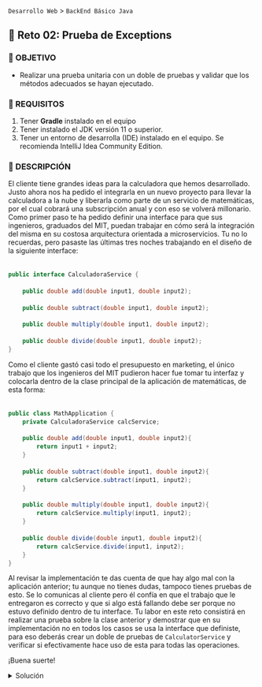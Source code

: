 `Desarrollo Web` > `BackEnd Básico Java`

## 💪 Reto 02: Prueba de Exceptions

### 🎯 OBJETIVO

- Realizar una prueba unitaria con un doble de pruebas y validar que los métodos adecuados se hayan ejecutado.

### 📃 REQUISITOS

1. Tener **Gradle** instalado en el equipo
1. Tener instalado el JDK versión 11 o superior.
1. Tener un entorno de desarrolla (IDE) instalado en el equipo. Se recomienda IntelliJ Idea Community Edition.

### 💭 DESCRIPCIÓN

El cliente tiene grandes ideas para la calculadora que hemos desarrollado. Justo ahora nos ha pedido el integrarla en un nuevo proyecto para llevar la calculadora a la nube y liberarla como parte de un servicio de matemáticas, por el cual cobrará una subscripción anual y con eso se volverá millonario. Como primer paso te ha pedido definir una interface para que sus ingenieros, graduados del MIT, puedan trabajar en cómo será la integración del misma en su costosa arquitectura orientada a microservicios. Tu no lo recuerdas, pero pasaste las últimas tres noches trabajando en el diseño de la siguiente interface:

```java

public interface CalculadoraService {

    public double add(double input1, double input2);

    public double subtract(double input1, double input2);

    public double multiply(double input1, double input2);

    public double divide(double input1, double input2);
}

```

Como el cliente gastó casi todo el presupuesto en marketing, el único trabajo que los ingenieros del MIT pudieron hacer fue tomar tu interfaz y colocarla dentro de la clase principal de la aplicación de matemáticas, de esta forma:

```java

public class MathApplication {
    private CalculadoraService calcService;

    public double add(double input1, double input2){
        return input1 + input2;
    }

    public double subtract(double input1, double input2){
        return calcService.subtract(input1, input2);
    }

    public double multiply(double input1, double input2){
        return calcService.multiply(input1, input2);
    }

    public double divide(double input1, double input2){
        return calcService.divide(input1, input2);
    }
}

```

Al revisar la implementación te das cuenta de que hay algo mal con la aplicación anterior; tu aunque no tienes dudas, tampoco tienes pruebas de esto. Se lo comunicas al cliente pero él confía en que el trabajo que le entregaron es correcto y que si algo está fallando debe ser porque no estuvo definido dentro de tu interface. Tu labor en este reto consistirá en realizar una prueba sobre la clase anterior y demostrar que en su implementación no en todos los casos se usa la interface que definiste, para eso deberás crear un doble de pruebas de `CalculatorService` y verificar si efectivamente hace uso de esta para todas las operaciones.

¡Buena suerte!


<details>
  <summary>Solución</summary>

Lo primero es crear una nueva clase de pruebas, crear un mock de `CalculatorService` usando Mockito e inyectarlo en una instancia de `MathApplication`:

```java

@ExtendWith(MockitoExtension.class)
public class MathApplicationTest {
	
   @Mock
   CalculadoraService calcService;

   @InjectMocks 
   MathApplication mathApplication;
}
```

El segundo paso es crear el método que se encargará de probar la clase:

```java
    @Test
    public void testAdd() {

    }
```

A continuación defines el comportamiento del mock. Cuando se invoque el método `add` con dos enteros, debe regresar como resultado la suma de esos dos enteros:

```java
    @Test
    public void testAdd() {

        when(calcService.add(10.0, 20.0)).thenReturn(30.00);
    }
```

Por último, se ejecutará el método `add` de `mathApplication` y se verificará que al final de la prueba se haya invocado también el método `add` de tu interface de la calculadora:

```java
    @Test
    public void testAdd() {

        when(calcService.add(10.0, 20.0)).thenReturn(30.00);

        assertEquals(mathApplication.add(10.0, 20.0), 30.0, 0);

        verify(calcService).add(20.0, 30.0);
    }
```

El último paso es ejecutar la prueba y comprobar si efectivamente, y como efecto de las desveladas, olvidaste agregar un método para suma en tu interface o si por el contrario los ingenieros del MIT decidieron tomar un atajo para terminar antes su trabajo. Respiras profundo y con tu mano temblorosa ejecutas la prueba y observas que el resultado es.... un error, pero, ¿en dónde?

![imagen](img/img_01.png)

Al revisar la salida de la consola te das cuenta de que, efectivamente, no usaron el método que definiste (y que como está en el doble de prueba de `CalculadoraService` puedes demostrar que sí lo definiste). Así que ya tienes las pruebas. Recuperas la confianza del cliente y este te da lo último del presupuesto (y que olvidó que tenía) para que arregles el error en la implementación anterior y logren liberar finalmente el servicio.


</details>